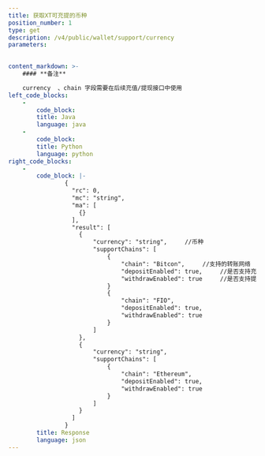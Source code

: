 ```yaml
---
title: 获取XT可充提的币种
position_number: 1
type: get
description: /v4/public/wallet/support/currency
parameters:
    

content_markdown: >-
    #### **备注**

    currency  、chain 字段需要在后续充值/提现接口中使用
left_code_blocks:
    -
        code_block:
        title: Java
        language: java
    -
        code_block:
        title: Python
        language: python
right_code_blocks:
    -
        code_block: |-
                {
                  "rc": 0,
                  "mc": "string",
                  "ma": [
                    {}
                  ],
                  "result": [
                    {
                        "currency": "string",     //币种
                        "supportChains": [
                            {
                                "chain": "Bitcon",     //支持的转账网络
                                "depositEnabled": true,     //是否支持充值，true:支持，false:不支持
                                "withdrawEnabled": true     //是否支持提现，true:支持，false:不支持
                            }
                            {
                                "chain": "FIO",
                                "depositEnabled": true,
                                "withdrawEnabled": true
                            }
                        ]           
                    },
                    {
                        "currency": "string",
                        "supportChains": [
                            {
                                "chain": "Ethereum",
                                "depositEnabled": true,
                                "withdrawEnabled": true
                            }
                        ]
                    }
                  ]
                }
        title: Response
        language: json
---
```

